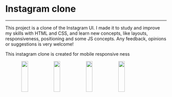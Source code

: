 <html>
  <style>
    .image{
      width:100%;
      height:60vh;
      display:flex;
      justify-content:center;
}
    img{
      width:20%;
      height:20%;
      }
  </style>
<body>

<h1>Instagram clone</h1>
<hr>
<p>This project is a clone of the Instagram UI. I made it to study and improve my skills with HTML and CSS, and learn new concepts, like layouts, responsiveness, positioning and some JS concepts. Any feedback, opinions or suggestions is very welcome!</p>

<p>This instagram clone is created for mobile responsive ness </p>
<div class="image">
<img src="https://github.com/MonikaGade/Instagram/assets/144129444/46fdef9b-d41d-4f42-ab0e-4753f0b59c65"   >
<img src="https://github.com/MonikaGade/Instagram/assets/144129444/214e80dc-9aad-4b6a-a732-4aef43098548" ">
<img src="https://github.com/MonikaGade/Instagram/assets/144129444/5a8a4f80-ef1a-49aa-8265-3e504cb6205d">
<img src="https://github.com/MonikaGade/Instagram/assets/144129444/0bf1bcf2-dc07-4b9f-94b3-a5d3bfd07cb3">
</div>
</body>
</html>
